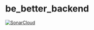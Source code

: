 # be_better_backend

[![SonarCloud](https://sonarcloud.io/images/project_badges/sonarcloud-orange.svg)](https://sonarcloud.io/summary/new_code?id=adamhmetal_be_better_backend)
